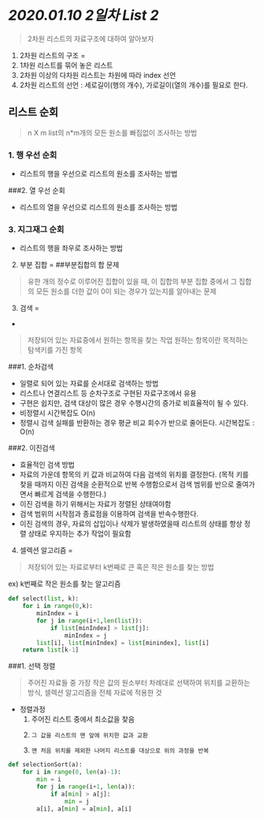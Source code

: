 # _2020.01.10 2일차 List 2_
> 2차원 리스트의 자료구조에 대하여 알아보자


1.   2차원 리스트의 구조 
=
 1.  1차원 리스트를 묶어 놓은 리스트
 2. 2차원 이상의 다차원 리스트는 차원에 따라 index 선언
 3.  2차원 리스트의 선언 : 세로길이(행의 개수), 가로길이(열의 개수)를  필요로 한다.

 
## 리스트 순회  

> n X m list의 n*m개의 모든 원소를 빠짐없이 조사하는 방법 

### 1. 행 우선 순회

*  리스트의 행을 우선으로  리스트의 원소를 조사하는 방법
 
 
###2. 열 우선 순회

*  리스트의  열을 우선으로 리스트의 원소를 조사하는 방법


### 3. 지그재그 순회 
*  리스트의 행을 좌우로 조사하는 방법

	
	
2. 부분 집합
=
##부분집합의 합 문제
> 유한 개의 정수로 이루어진 집합이 있을 때, 이 집합의 부분 집합 중에서  그 집합의 모든 원소를 더한 값이 0이 되는 경우가 있는지를 알아내는 문제 


3. 검색
=
-
> 저장되어 있는 자료중에서 원하는 항목을 찾는 작업
> 원하는 항목이란  목적하는 탐색키를 가진 항목

###1.  순차검색
*  일렬로 되어 있는 자료를 순서대로 검색하는 방법
*  리스트나 연결리스트 등 순차구조로 구현된 자료구조에서 유용
*  구현은 쉽지만, 검색 대상이 많은 경우 수행시간의 증가로 비효율적이 될 수 있다.
*  비정렬시  시간복잡도 O(n)
*  정렬시 검색 실패를 반환하는 경우 평균 비교 회수가 반으로 줄어든다. 시간복잡도 : O(n)

###2. 이진검색 
*  효율적인 검색 방법
*  자료의 가운데 항목의 키 값과 비교하여 다음 검색의 위치를 결정한다. (목적 키를 찾을 때까지 이진 검색을 순환적으로 반복 수행함으로서 검색 범위를 반으로 줄여가면서 빠르게 검색을 수행한다.)
*  이진 검색을 하기 위해서는 자료가 정렬된 상태여야함
*  검색 범위의 시작점과 종료점을 이용하여 검색을 반속수행한다.
*  이진 검색의 경우, 자료의 삽입이나 삭제가 발생하였을때 리스트의 상태를 항상 정렬 상태로 우지하는 추가 작업이 필요함


4. 셀렉션 알고리즘
=
>  저장되어 있는 자료로부터 k번째로 큰 혹은 작은 원소를 찾는 방법

ex) k번째로 작은 원소를 찾는 알고리즘

```python
def select(list, k):
	for i in range(0,k):
		minIndex = i
		for j in range(i+1,len(list)):
			if list[minIndex] > list[j]:
				minIndex = j
		list[i], list[minIndex] = list[minindex], list[i]
	return list[k-1]
``` 

###1.  선택 정렬
> 주어진 자료들 중 가장 작은 값의 원소부터 차례대로 선택하여 위치를 교환하는 방식, 셀렉션 알고리즘을 전체 자료에 적용한 것

*  정렬과정 
	1. 	주어진 리스트 중에서 최소값을 찾음
	2.     그 값을 리스트의 맨 앞에 위치한 값과 교환
	3.     맨 처음 위치를 제외한 나머지 리스트를 대상으로 위의 과정을 반복
	
```python
def selectionSort(a):
	for i in range(0, len(a)-1):
		min = i
		for j in range(i+1, len(a)):
			if a[min] > a[j]:
				min = j
		a[i], a[min] = a[min], a[i]
``` 
	

 


 
